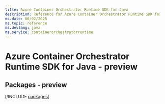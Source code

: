 ```yaml
---
title: Azure Container Orchestrator Runtime SDK for Java
description: Reference for Azure Container Orchestrator Runtime SDK for Java
ms.date: 06/02/2025
ms.topic: reference
ms.devlang: java
ms.service: containerorchestratorruntime
---
```

# Azure Container Orchestrator Runtime SDK for Java - preview
## Packages - preview
[!INCLUDE [packages](container-orchestrator-runtime-index.md)]